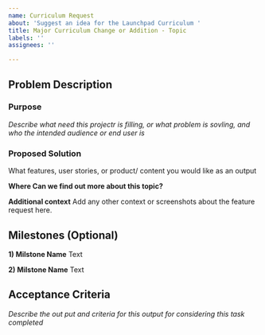 ```yaml
---
name: Curriculum Request
about: 'Suggest an idea for the Launchpad Curriculum '
title: Major Curriculum Change or Addition - Topic
labels: ''
assignees: ''

---
```


## Problem Description

### Purpose
_Describe what need this projectr is filling, or what problem is sovling, and who the intended audience or end user is_

### Proposed Solution
What features, user stories, or product/ content you would like as an output

**Where Can we find out more about this topic?**


**Additional context**
Add any other context or screenshots about the feature request here.

## Milestones (Optional)
**1) Milstone Name** Text

**2) Milstone Name** Text


## Acceptance Criteria
_Describe the out put and criteria for this output for considering this task completed_
